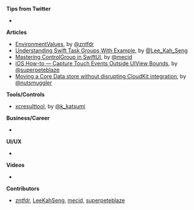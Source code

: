 **Tips from Twitter**

*

**Articles**

* [EnvironmentValues](https://www.fivestars.blog/articles/environmentvalues/), by [@zntfdr](https://twitter.com/zntfdr)
* [Understanding Swift Task Groups With Example](https://swiftsenpai.com/swift/understanding-task-groups/), by [@Lee_Kah_Seng](https://twitter.com/Lee_Kah_Seng)
* [Mastering ControlGroup in SwiftUI](https://swiftwithmajid.com/2021/10/21/mastering-controlgroup-in-swiftui/), by [@mecid](https://twitter.com/mecid)
* [iOS How-to — Capture Touch Events Outside UIView Bounds](https://medium.com/zendesk-engineering/ios-how-to-capture-touch-events-outside-uiview-bounds-bc7461970788?source=friends_link&sk=2af65971c174b21be3b3be4ca1590108), by [@superpeteblaze](https://twitter.com/superpeteblaze)
* [Moving a Core Data store without disrupting CloudKit integration](https://menuplan.app/coding/2021/10/27/core-data-store-path-migration.html), by [@nutsmuggler](https://twitter.com/nutsmuggler)

**Tools/Controls**

* [xcresulttool](https://github.com/marketplace/actions/xcresulttool), by [@k_katsumi](https://twitter.com/k_katsumi)

**Business/Career**

* 

**UI/UX**

* 

**Videos**

* 

**Contributors**

* [zntfdr](https://github.com/zntfdr), [LeeKahSeng](https://github.com/LeeKahSeng), [mecid](https://github.com/mecid), [superpeteblaze](https://github.com/superpeteblaze)
